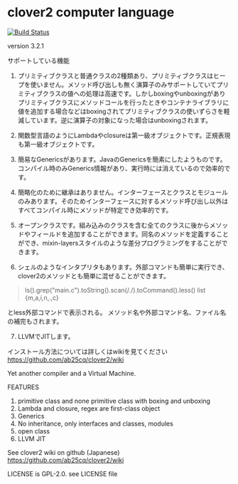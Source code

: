 # clover2 computer language

[![Build Status](https://travis-ci.org/ab25cq/clover2.svg?branch=master)](https://travis-ci.org/ab25cq/clover2)


version 3.2.1

サポートしている機能

1. プリミティブクラスと普通クラスの2種類あり、プリミティブクラスはヒープを使いません。メソッド呼び出しも無く演算子のみサポートしていてプリミティブクラスの値への処理は高速です。しかしboxingやunboxingがありプリミティブクラスにメソッドコールを行ったときやコンテナライブラリに値を追加する場合などはboxingされてプリミティブクラスの使いずらさを軽減しています。逆に演算子の対象になった場合はunboxingされます。

2. 関数型言語のようにLambdaやclosureは第一級オブジェクトです。正規表現も第一級オブジェクトです。

3. 簡易なGenericsがあります。JavaのGenericsを簡素にしたようものです。コンパイル時のみGenerics情報があり、実行時には消えているので効率的です。

4. 簡略化のために継承はありません。インターフェースとクラスとモジュールのみあります。そのためインターフェースに対するメソッド呼び出し以外はすべてコンパイル時にメソッドが特定でき効率的です。

5. オープンクラスです。組み込みのクラスを含む全てのクラスに後からメソッドやフィールドを追加することができます。同名のメソッドを定義することができ、mixin-layersスタイルのような差分プログラミングをすることができます。

6. シェルのようなインタプリタもあります。外部コマンドも簡単に実行でき、clover2のメソッドとも簡単に混ぜることができます。

> ls().grep("main.c").toString().scan(/./).toCommand().less()
list {m,a,i,n,.,c}

とless外部コマンドで表示される。 メソッド名や外部コマンド名、ファイル名の補完もされます。

7. LLVMでJITします。

インストール方法については詳しくはwikiを見てください https://github.com/ab25cq/clover2/wiki

Yet another compiler and a Virtual Machine.

FEATURES

1. primitive class and none primitive class with boxing and unboxing
2. Lambda and closure, regex are first-class object
3. Generics
4. No inheritance, only interfaces and classes, modules
5. open class
6. LLVM JIT

See clover2 wiki on github (Japanese) https://github.com/ab25cq/clover2/wiki

LICENSE is GPL-2.0. see LICENSE file

